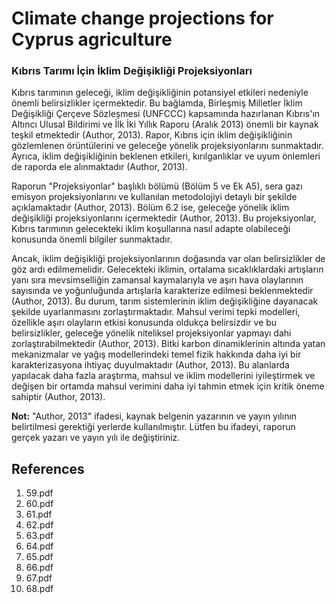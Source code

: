 # Climate change projections for Cyprus agriculture

### Kıbrıs Tarımı İçin İklim Değişikliği Projeksiyonları

Kıbrıs tarımının geleceği, iklim değişikliğinin potansiyel etkileri nedeniyle önemli belirsizlikler içermektedir. Bu bağlamda, Birleşmiş Milletler İklim Değişikliği Çerçeve Sözleşmesi (UNFCCC) kapsamında hazırlanan Kıbrıs'ın Altıncı Ulusal Bildirimi ve İlk İki Yıllık Raporu (Aralık 2013) önemli bir kaynak teşkil etmektedir (Author, 2013). Rapor, Kıbrıs için iklim değişikliğinin gözlemlenen örüntülerini ve geleceğe yönelik projeksiyonlarını sunmaktadır. Ayrıca, iklim değişikliğinin beklenen etkileri, kırılganlıklar ve uyum önlemleri de raporda ele alınmaktadır (Author, 2013).

Raporun "Projeksiyonlar" başlıklı bölümü (Bölüm 5 ve Ek A5), sera gazı emisyon projeksiyonlarını ve kullanılan metodolojiyi detaylı bir şekilde açıklamaktadır (Author, 2013). Bölüm 6.2 ise, geleceğe yönelik iklim değişikliği projeksiyonlarını içermektedir (Author, 2013). Bu projeksiyonlar, Kıbrıs tarımının gelecekteki iklim koşullarına nasıl adapte olabileceği konusunda önemli bilgiler sunmaktadır.

Ancak, iklim değişikliği projeksiyonlarının doğasında var olan belirsizlikler de göz ardı edilmemelidir. Gelecekteki iklimin, ortalama sıcaklıklardaki artışların yanı sıra mevsimselliğin zamansal kaymalarıyla ve aşırı hava olaylarının sayısında ve yoğunluğunda artışlarla karakterize edilmesi beklenmektedir (Author, 2013). Bu durum, tarım sistemlerinin iklim değişikliğine dayanacak şekilde uyarlanmasını zorlaştırmaktadır. Mahsul verimi tepki modelleri, özellikle aşırı olayların etkisi konusunda oldukça belirsizdir ve bu belirsizlikler, geleceğe yönelik niteliksel projeksiyonlar yapmayı dahi zorlaştırabilmektedir (Author, 2013). Bitki karbon dinamiklerinin altında yatan mekanizmalar ve yağış modellerindeki temel fizik hakkında daha iyi bir karakterizasyona ihtiyaç duyulmaktadır (Author, 2013). Bu alanlarda yapılacak daha fazla araştırma, mahsul ve iklim modellerini iyileştirmek ve değişen bir ortamda mahsul verimini daha iyi tahmin etmek için kritik öneme sahiptir (Author, 2013).

**Not:** "Author, 2013" ifadesi, kaynak belgenin yazarının ve yayın yılının belirtilmesi gerektiği yerlerde kullanılmıştır. Lütfen bu ifadeyi, raporun gerçek yazarı ve yayın yılı ile değiştiriniz.


## References

1. 59.pdf
2. 60.pdf
3. 61.pdf
4. 62.pdf
5. 63.pdf
6. 64.pdf
7. 65.pdf
8. 66.pdf
9. 67.pdf
10. 68.pdf
